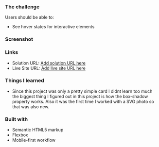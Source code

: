 ### The challenge

Users should be able to:

- See hover states for interactive elements

### Screenshot

### Links

- Solution URL: [Add solution URL here](https://your-solution-url.com)
- Live Site URL: [Add live site URL here](https://your-live-site-url.com)


### Things I learned

- Since this project was only a pretty simple card I didnt learn too much the biggest thing I figured out in this project is how the box-shadow property works. Also it was the first time I worked with a SVG photo so that was also new.

### Built with

- Semantic HTML5 markup
- Flexbox
- Mobile-first workflow
